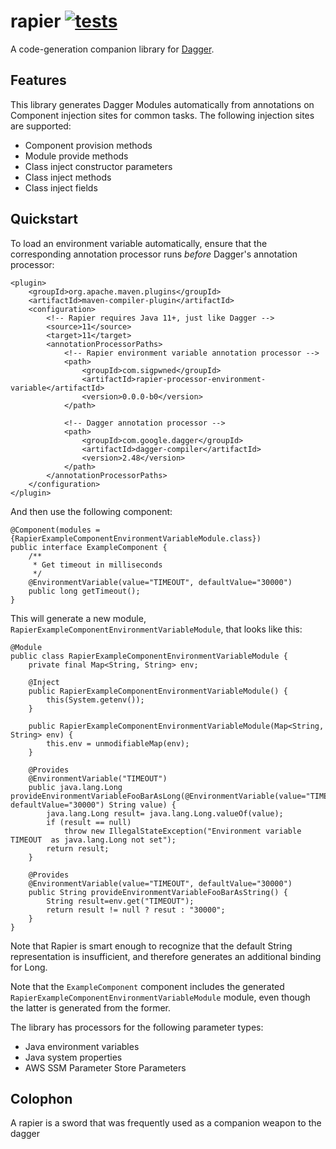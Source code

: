 # rapier [![tests](https://github.com/sigpwned/rapier/actions/workflows/tests.yml/badge.svg)](https://github.com/sigpwned/rapier/actions/workflows/tests.yml)

A code-generation companion library for [Dagger](https://github.com/google/dagger).

## Features

This library generates Dagger Modules automatically from annotations on Component injection sites for common tasks. The following injection sites are supported:

* Component provision methods
* Module provide methods
* Class inject constructor parameters
* Class inject methods
* Class inject fields

## Quickstart

To load an environment variable automatically, ensure that the corresponding annotation processor runs *before* Dagger's annotation processor:

    <plugin>
        <groupId>org.apache.maven.plugins</groupId>
        <artifactId>maven-compiler-plugin</artifactId>
        <configuration>
            <!-- Rapier requires Java 11+, just like Dagger -->
            <source>11</source>
            <target>11</target>
            <annotationProcessorPaths>
                <!-- Rapier environment variable annotation processor -->
                <path>
                    <groupId>com.sigpwned</groupId>
                    <artifactId>rapier-processor-environment-variable</artifactId>
                    <version>0.0.0-b0</version>
                </path>
                
                <!-- Dagger annotation processor -->
                <path>
                    <groupId>com.google.dagger</groupId>
                    <artifactId>dagger-compiler</artifactId>
                    <version>2.48</version>
                </path>
            </annotationProcessorPaths>
        </configuration>
    </plugin>


And then use the following component:

    @Component(modules = {RapierExampleComponentEnvironmentVariableModule.class})
    public interface ExampleComponent {
        /**
         * Get timeout in milliseconds
         */
        @EnvironmentVariable(value="TIMEOUT", defaultValue="30000")
        public long getTimeout();
    }
    
This will generate a new module, `RapierExampleComponentEnvironmentVariableModule`, that looks like this:

    @Module
    public class RapierExampleComponentEnvironmentVariableModule {
        private final Map<String, String> env;

        @Inject
        public RapierExampleComponentEnvironmentVariableModule() {
            this(System.getenv());
        }

        public RapierExampleComponentEnvironmentVariableModule(Map<String, String> env) {
            this.env = unmodifiableMap(env);
        }

        @Provides
        @EnvironmentVariable("TIMEOUT")
        public java.lang.Long provideEnvironmentVariableFooBarAsLong(@EnvironmentVariable(value="TIMEOUT", defaultValue="30000") String value) {
            java.lang.Long result= java.lang.Long.valueOf(value);
            if (result == null)
                throw new IllegalStateException("Environment variable TIMEOUT  as java.lang.Long not set");
            return result;
        }

        @Provides
        @EnvironmentVariable(value="TIMEOUT", defaultValue="30000")
        public String provideEnvironmentVariableFooBarAsString() {
            String result=env.get("TIMEOUT");
            return result != null ? resut : "30000";
        }
    }

Note that Rapier is smart enough to recognize that the default String representation is insufficient, and therefore generates an additional binding for Long.

Note that the `ExampleComponent` component includes the generated `RapierExampleComponentEnvironmentVariableModule` module, even though the latter is generated from the former.

The library has processors for the following parameter types:

* Java environment variables
* Java system properties
* AWS SSM Parameter Store Parameters

## Colophon

A rapier is a sword that was frequently used as a companion weapon to the dagger